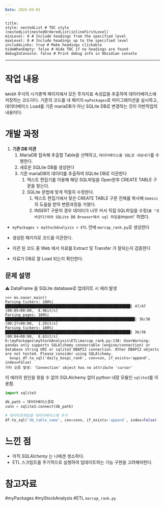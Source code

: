 ```yaml
---
Date: 2025-03-01
---
```

```table-of-contents
title: 
style: nestedList # TOC style (nestedList|nestedOrderedList|inlineFirstLevel)
minLevel: 0 # Include headings from the specified level
maxLevel: 0 # Include headings up to the specified level
includeLinks: true # Make headings clickable
hideWhenEmpty: false # Hide TOC if no headings are found
debugInConsole: false # Print debug info in Obsidian console
```
---

# 작업 내용
`NAVER` 주식의 시가총액 페이지에서 모든 투자지표 속성값을 추출하여 데이터베이스에 저장하는 코드이다.
기존의 코드를 내 패키지 `myPackages`로 마이그레이션을 실시하고,
데이터베이스 Load를 기존 mariaDB가 아닌 SQLite DB로 변경하는 것이 이번작업의 내용이다.


# 개발 과정
1. **기존 DB 이관**
	1. MariaDB 접속해 추출할 Table을 선택하고, `데이터베이스를 SQL로 내보내기`를 수행한다.
	2.  새로운 SQLite DB를 생성한다
	3. 기존 mariaDB의 데이터를 추출하여 SQLite DB로 이관한다
		1. 텍스트 편집기를 이용해 해당 SQL파일을 Open한후 CREATE TABLE 구문을 찾는다.
		2. SQLite 문법에 맞게 적절히 수정한다.
			1. 텍스트 편집기에서 찾은 CREATE TABLE 구문 전체를 복사해 `Gemini`의 도움을 받아 변환과정을 거쳤다.
			2. INSERT 구문의 경우 데이터가 너무 커서 직접 SQL파일을 수정(` 를 "로 바꾼다)하여 SQLite DB Browser에서 sql 파일을 `import` 하였다. 
* `myPackages > myStockAnalysis > ETL` 안에 `marcap_rank.py`로 생성한다
* 생성된 패키지로 코드를 이관한다.
* 이관 된 코드 중 Web 에서 자료를 Extract 및 Transfer 가 잘되는지 검증한다

* 자료가 DB로 잘 Load 되는지 확인한다.

## 문제 설명

⚠ DataFrame 을 SQLite database로 업데이트 시 에러 발생
```
>>> ms.naver_main()
Parsing tickers: 100%|█████████████████████████████████████████████████████████| 47/47 [00:05<00:00,  8.96it/s] 
Parsing pages: 100%|███████████████████████████████████████████████████████████| 36/36 [00:27<00:00,  1.29it/s] 
Parsing tickers: 100%|█████████████████████████████████████████████████████████| 36/36 [00:04<00:00,  8.63it/s] 
D:\myPackages\myStockAnalysis\ETL\marcap_rank.py:138: UserWarning: pandas only supports SQLAlchemy connectable (engine/connection) or database string URI or sqlite3 DBAPI2 connection. Other DBAPI2 objects are not tested. Please consider using SQLAlchemy.
  kospi_df.to_sql('daily_kospi_rank', con=con, if_exists='append', index=False)
기타 오류 발생: 'Connection' object has no attribute 'cursor'
```
이 에러의 원인을 찾을 수 없어 SQLAlchemy 없이 python 내장 모듈인 `sqlite3`를 이용함.
```python
import sqlite3 

db_path = 데이터베이스경로
conn = sqlite3.connect(db_path)

# 데이터프레임을 데이터베이스에 추가
df.to_sql('db_table_name', con=conn, if_exists='append', index=False)
```

# 느낀 점
* 아직 _SQLAlchemy_ 는 나에겐 생소하다.
* ETL 스크립트를 주기적으로 실행하여 업데이트하는 기능 구현을 고려해야한다.

# 참고자료
#myPackages #myStockAnalysis #ETL
`marcap_rank.py`

